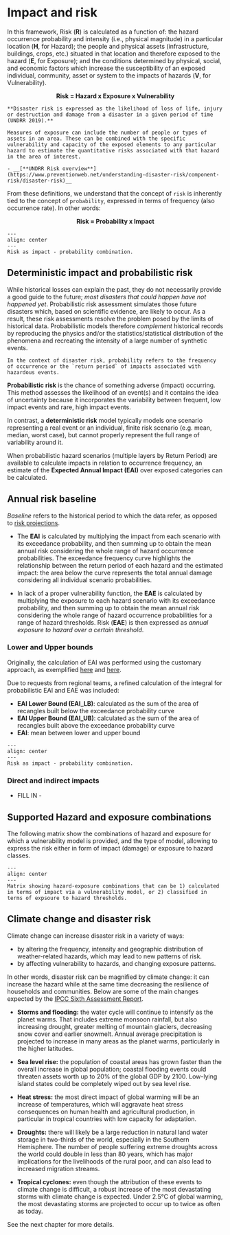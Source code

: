 # Impact and risk

In this framework, Risk (**R**) is calculated as a function of: the hazard occurrence probability and intensity (i.e., physical magnitude) in a particular location (**H**, for Hazard); the people and physical assets (infrastructure, buildings, crops, etc.) situated in that location and therefore exposed to the hazard (**E**, for Exposure); and the conditions determined by physical, social, and economic factors which increase the susceptibility of an exposed individual, community, asset or system to the impacts of hazards (**V**, for Vulnerability).

<span style="font-size: 120%;"><p align="center" size=+2><b>Risk = Hazard x Exposure x Vulnerability</b></p></span>

```{seealso}
**Disaster risk is expressed as the likelihood of loss of life, injury or destruction and damage from a disaster in a given period of time (UNDRR 2019).**

Measures of exposure can include the number of people or types of assets in an area. These can be combined with the specific vulnerability and capacity of the exposed elements to any particular hazard to estimate the quantitative risks associated with that hazard in the area of interest.

- __[**UNDRR Risk overview**](https://www.preventionweb.net/understanding-disaster-risk/component-risk/disaster-risk)__
```

From these definitions, we understand that the concept of `risk` is inherently tied to the concept of `probability`, expressed in terms of frequency (also occurrence rate). In other words:

<span style="font-size: 120%;"><p align="center" size=+2><b>Risk = Probability x Impact</b></p></span>

```{figure} images/risk_impact_rate.png
---
align: center
---
Risk as impact - probability combination.
```

## Deterministic impact and probabilistic risk
While historical losses can explain the past, they do not necessarily provide a good guide to the future; *most disasters that could happen have not happened yet*. Probabilistic risk assessment simulates those future disasters which, based on scientific evidence, are likely to occur. As a result, these risk assessments resolve the problem posed by the limits of historical data. Probabilistic models therefore *complement* historical records by reproducing the physics and/or the statistics/statistical distribution of the phenomena and recreating the intensity of a large number of synthetic events.

```{note}
In the context of disaster risk, probability refers to the frequency of occurrence or the `return period` of impacts associated with hazardous events.
```

**Probabilistic risk** is the chance of something adverse (impact) occurring. This method assesses the likelihood of an event(s) and it contains the idea of uncertainty because it incorporates the variability between frequent, low impact events and rare, high impact events.

In contrast, a **deterministic risk** model typically models one scenario representing a real event or an individual, finite risk scenario (e.g. mean, median, worst case), but cannot properly represent the full range of variability around it.
 
When probabilistic hazard scenarios (multiple layers by Return Period) are available to calculate impacts in relation to occurrence frequency, an estimate of the **Expected Annual Impact (EAI)** over exposed categories can be calculated.

## Annual risk baseline
*Baseline* refers to the historical period to which the data refer, as opposed to [risk projections](#climate-change-and-disaster-risk).

- The **EAI** is calculated by multiplying the impact from each scenario with its exceedance probability, and then summing up to obtain the mean annual risk considering the whole range of hazard occurrence probabilities. The exceedance frequency curve highlights the relationship between the return period of each hazard and the estimated impact: the area below the curve represents the total annual damage considering all individual scenario probabilities.

- In lack of a proper vulnerability function, the **EAE** is calculated by multiplying the exposure to each hazard scenario with its exceedance probability, and then summing up to obtain the mean annual risk considering the whole range of hazard occurrence probabilities for a range of hazard thresholds. Risk (**EAE**) is then expressed as *annual exposure to hazard over a certain threshold*.

### Lower and Upper bounds
Originally, the calculation of EAI was performed using the customary approach, as exemplified [here](https://storymaps.arcgis.com/stories/7878c89c592e4a78b45f03b4b696ccac) and [here](https://www.researchgate.net/publication/334005888_A_global_multi-hazard_risk_analysis_of_road_and_railway_infrastructure_assets).

Due to requests from regional teams, a refined calculation of the integral for probabilistic EAI and EAE was included:

- **EAI Lower Bound (EAI_LB)**: calculated as the sum of the area of recangles built below the exceedance probability curve
- **EAI Upper Bound (EAI_UB)**: calculated as the sum of the area of recangles built above the exceedance probability curve
- **EAI**: mean between lower and upper bound

```{figure} images/lowerupper.png
---
align: center
---
Risk as impact - probability combination.
```

### Direct and indirect impacts

- FILL IN -

## Supported Hazard and exposure combinations
The following matrix show the combinations of hazard and exposure for which a vulnerability model is provided, and the type of model, allowing to express the risk either in form of impact (damage) or exposure to hazard classes.

```{figure} images/rsk_combo.png
---
align: center
---
Matrix showing hazard-exposure combinations that can be 1) calculated in terms of impact via a vulnerability model, or 2) classified in terms of expsoure to hazard thresholds.
```

## Climate change and disaster risk
Climate change can increase disaster risk in a variety of ways:
- by altering the frequency, intensity and geographic distribution of weather-related hazards, which may lead to new patterns of risk.
- by affecting vulnerability to hazards, and changing exposure patterns.

In other words, disaster risk can be magnified by climate change: it can increase the hazard while at the same time decreasing the resilience of households and communities. Below are some of the main changes expected by the [IPCC Sixth Assessment Report](https://www.ipcc.ch/report/sixth-assessment-report-cycle/).

- **Storms and flooding:** the water cycle will continue to intensify as the planet warms. That includes extreme monsoon rainfall, but also increasing drought, greater melting of mountain glaciers, decreasing snow cover and earlier snowmelt. Annual average precipitation is projected to increase in many areas as the planet warms, particularly in the higher latitudes.

- **Sea level rise:** the population of coastal areas has grown faster than the overall increase in global population; coastal flooding events could threaten assets worth up to 20% of the global GDP by 2100. Low-lying island states could be completely wiped out by sea level rise.

- **Heat stress:** the most direct impact of global warming will be an increase of temperatures, which will aggravate heat stress consequences on human health and agricultural production, in particular in tropical countries with low capacity for adaptation.

- **Droughts:** there will likely be a large reduction in natural land water storage in two-thirds of the world, especially in the Southern Hemisphere. The number of people suffering extreme droughts across the world could double in less than 80 years, which has major implications for the livelihoods of the rural poor, and can also lead to increased migration streams.

- **Tropical cyclones:** even though the attribution of these events to climate change is difficult, a robust increase of the most devastating storms with climate change is expected. Under 2.5°C of global warming, the most devastating storms are projected to occur up to twice as often as today.

See the next chapter for more details.